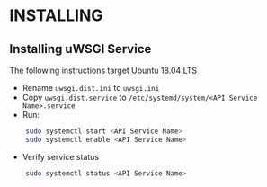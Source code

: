 # INSTALLING

## Installing uWSGI Service

The following instructions target Ubuntu 18.04 LTS

* Rename `uwsgi.dist.ini` to `uwsgi.ini`
* Copy `uwsgi.dist.service` to `/etc/systemd/system/<API Service Name>.service`
* Run:

```bash
    sudo systemctl start <API Service Name>
    sudo systemctl enable <API Service Name>
```

* Verify service status

```bash
    sudo systemctl status <API Service Name>
```
